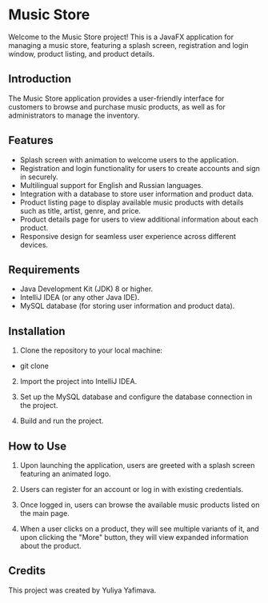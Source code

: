 # Music Store

Welcome to the Music Store project! This is a JavaFX application for managing a music store, featuring a splash screen, registration and login window, product listing, and product details.

## Introduction

The Music Store application provides a user-friendly interface for customers to browse and purchase music products, as well as for administrators to manage the inventory.

## Features

- Splash screen with animation to welcome users to the application.
- Registration and login functionality for users to create accounts and sign in securely.
- Multilingual support for English and Russian languages.
- Integration with a database to store user information and product data.
- Product listing page to display available music products with details such as title, artist, genre, and price.
- Product details page for users to view additional information about each product.
- Responsive design for seamless user experience across different devices.

## Requirements

- Java Development Kit (JDK) 8 or higher.
- IntelliJ IDEA (or any other Java IDE).
- MySQL database (for storing user information and product data).

## Installation

1. Clone the repository to your local machine:

- git clone

2. Import the project into IntelliJ IDEA.

3. Set up the MySQL database and configure the database connection in the project.

4. Build and run the project.

## How to Use

1. Upon launching the application, users are greeted with a splash screen featuring an animated logo.

2. Users can register for an account or log in with existing credentials.

3. Once logged in, users can browse the available music products listed on the main page.

4. When a user clicks on a product, they will see multiple variants of it, and upon clicking the "More" button, they will view expanded information about the product.

## Credits

This project was created by Yuliya Yafimava.
